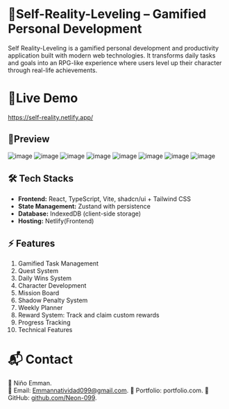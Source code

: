 
# 🚀Self-Reality-Leveling – Gamified Personal Development 
<p>Self Reality-Leveling is a gamified personal development and productivity application built with modern web technologies. It transforms daily tasks and goals into an RPG-like experience where users level up their character through real-life achievements.</p>


# 🔗Live Demo
https://self-reality.netlify.app/


## 📸Preview
![image](https://github.com/user-attachments/assets/5e6afcd9-cdeb-432e-986f-52081b937380)
![image](https://github.com/user-attachments/assets/bb70ccd6-5921-4cc5-b201-468fe54db774)
![image](https://github.com/user-attachments/assets/ffe6bf6a-3428-435b-82a0-83325e91b90f)
![image](https://github.com/user-attachments/assets/206b883f-f8ab-4627-81a5-a0aeb1cda8ff)
![image](https://github.com/user-attachments/assets/00246c27-b822-4d59-93c6-d93912e7e0ab)
![image](https://github.com/user-attachments/assets/158fa8b5-4395-4d39-b98e-235f27733291)
![image](https://github.com/user-attachments/assets/e6e0aa19-7622-45a6-b5f6-3e0d587ae436)
![image](https://github.com/user-attachments/assets/b144474a-f7da-4a83-86d7-93f9b9ab845e)


## 🛠️ Tech Stacks
- **Frontend:** React, TypeScript, Vite, shadcn/ui + Tailwind CSS
- **State Management:** Zustand with persistence
- **Database:** IndexedDB (client-side storage)
- **Hosting:** Netlify(Frontend)


## ⚡ Features 
1. Gamified Task Management
2. Quest System
3. Daily Wins System
4. Character Development
5. Mission Board
6. Shadow Penalty System
7. Weekly Planner
8. Reward System: Track and claim custom rewards
9. Progress Tracking
10. Technical Features

 # 📬 **Contact**
👤 Niño Emman.  
📧 Email: [Emmannatividad099@gmail.com](mailto:Emmannnatividad099@gmail.com).
🔗 Portfolio: portfolio.com.
🐙 GitHub: [github.com/Neon-099](https://github.com/Neon-099).
